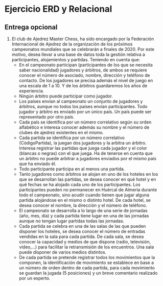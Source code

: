 # Ejercicio ERD y Relacional

## Entrega opcional

1. El club de Ajedrez Master Chess, ha sido encargado por la Federación Internacional de Ajedrez de la organización de los próximos campeonatos mundiales que se celebrarán a finales de 2020. Por este motivo, desea llevar a una base de datos toda la gestión relativa a participantes, alojamientos y partidas. Teniendo en cuenta que:
   - En el campeonato participan (participantes de los que se necesita saber nacionalidad) jugadores y árbitros, de ambos se requiere conocer el número de asociado, nombre, dirección y teléfono de contacto. De los jugadores se precisa además el nivel de juego en una escala de 1 a 10. Y de los árbitros guardaremos los años de experiencia.
   - Ningún árbitro puede participar como jugador.
   - Los países envían al campeonato un conjunto de jugadores y árbitros, aunque no todos los países envían participantes. Todo jugador y árbitro es enviado por un único país. Un país puede ser representado por otro país.
   - Cada país se identifica por un número correlativo según su orden alfabético e interesa conocer además su nombre y el número de clubes de ajedrez existentes en el mismo.
   - Cada partida se identifica por un número correlativo (CódigoPartida), la juegan dos jugadores y la arbitra un árbitro. Interesa registrar las partidas que juega cada jugador y el color (blancas o negras) con el que juega. Ha de tenerse en cuenta que un árbitro no puede arbitrar a jugadores enviados por el mismo país que ha enviado él.
   - Todo participante participa en al menos una partida.
   - Tanto jugadores como árbitros se alojan en uno de los hoteles en los que se desarrollan las partidas, se desea conocer en qué hotel y en qué fechas se ha alojado cada uno de los participantes. Los participantes pueden no permanecer en Huércal de Almería durante todo el campeonato, sino acudir cuando tienen que jugar alguna partida alojándose en el mismo o distinto hotel. De cada hotel, se desea conocer el nombre, la dirección y el número de teléfono.
   - El campeonato se desarrolla a lo largo de una serie de jornadas (año, mes, día) y cada partida tiene lugar en una de las jornadas aunque no tengan lugar partidas todas las jornadas.
   - Cada partida se celebra en una de las salas de las que pueden disponer los hoteles, se desea conocer el número de entradas vendidas en la sala para cada partida. De cada sala, se desea conocer la capacidad y medios de que dispone (radio, televisión, vídeo,…) para facilitar la retransmisión de los encuentros. Una sala puede disponer de varios medios distintos.
   - De cada partida se pretende registrar todos los movimientos que la componen, la identificación de movimiento se establece en base a un número de orden dentro de cada partida, para cada movimiento se guardan la jugada (5 posiciones) y un breve comentario realizado por un experto.